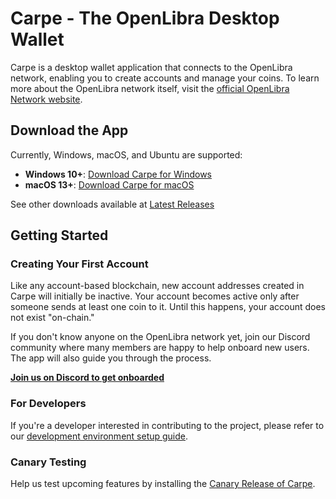 # Carpe - The OpenLibra Desktop Wallet

Carpe is a desktop wallet application that connects to the OpenLibra network, enabling you to create accounts and manage your coins. To learn more about the OpenLibra network itself, visit the [official OpenLibra Network website](https://openlibra.io/).

## Download the App

Currently, Windows, macOS, and Ubuntu are supported:

- **Windows 10+**: [Download Carpe for Windows](https://github.com/0LNetworkCommunity/carpe/releases/download/v1.1.0/carpe_1.1.0_x64_en-US.msi)
- **macOS 13+**: [Download Carpe for macOS](https://github.com/0LNetworkCommunity/carpe/releases/download/v1.1.0/carpe_1.1.0_x64.dmg)

See other downloads available at [Latest Releases](https://github.com/0LNetworkCommunity/carpe/releases/latest)

## Getting Started

### Creating Your First Account

Like any account-based blockchain, new account addresses created in Carpe will initially be inactive. Your account becomes active only after someone sends at least one coin to it. Until this happens, your account does not exist "on-chain."

If you don't know anyone on the OpenLibra network yet, join our Discord community where many members are happy to help onboard new users. The app will also guide you through the process.

**[Join us on Discord to get onboarded](https://discord.gg/0l-contributors-833074824447655976)**

### For Developers

If you're a developer interested in contributing to the project, please refer to our [development environment setup guide](docs/devs/get-started.md).

### Canary Testing

Help us test upcoming features by installing the [Canary Release of Carpe](docs/canary-releases.md).
